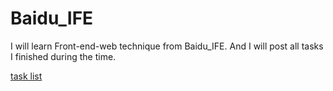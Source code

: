 # Baidu_IFE
I will learn Front-end-web technique from Baidu_IFE.
And I will post all tasks I finished during the time.

[task list](http://ife.baidu.com/task/all)